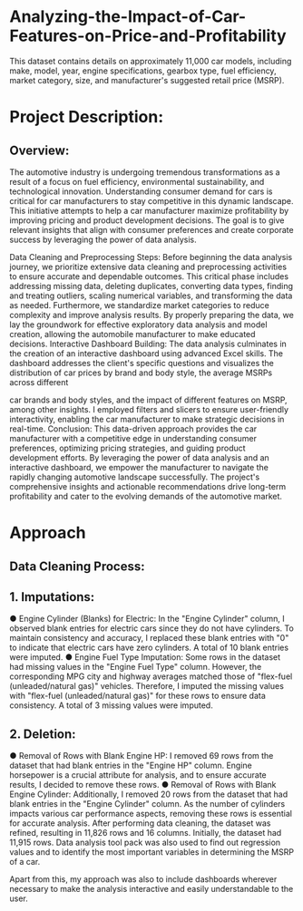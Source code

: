 # Analyzing-the-Impact-of-Car-Features-on-Price-and-Profitability
This dataset contains details on approximately 11,000 car models, including make, model, year, engine specifications, gearbox type, fuel efficiency, market category, size, and manufacturer's suggested retail price (MSRP).

# Project Description:
## Overview:
The automotive industry is undergoing tremendous transformations as a result of a
focus on fuel efficiency, environmental sustainability, and technological innovation.
Understanding consumer demand for cars is critical for car manufacturers to stay
competitive in this dynamic landscape. This initiative attempts to help a car
manufacturer maximize profitability by improving pricing and product development
decisions. The goal is to give relevant insights that align with consumer preferences and
create corporate success by leveraging the power of data analysis.

Data Cleaning and Preprocessing Steps:
Before beginning the data analysis journey, we prioritize extensive data cleaning and
preprocessing activities to ensure accurate and dependable outcomes. This critical
phase includes addressing missing data, deleting duplicates, converting data types,
finding and treating outliers, scaling numerical variables, and transforming the data as
needed. Furthermore, we standardize market categories to reduce complexity and
improve analysis results. By properly preparing the data, we lay the groundwork for
effective exploratory data analysis and model creation, allowing the automobile
manufacturer to make educated decisions.
Interactive Dashboard Building:
The data analysis culminates in the creation of an interactive dashboard using advanced
Excel skills. The dashboard addresses the client's specific questions and visualizes the
distribution of car prices by brand and body style, the average MSRPs across different

car brands and body styles, and the impact of different features on MSRP, among other
insights. I employed filters and slicers to ensure user-friendly interactivity, enabling the
car manufacturer to make strategic decisions in real-time.
Conclusion:
This data-driven approach provides the car manufacturer with a competitive edge in
understanding consumer preferences, optimizing pricing strategies, and guiding
product development efforts. By leveraging the power of data analysis and an interactive
dashboard, we empower the manufacturer to navigate the rapidly changing automotive
landscape successfully. The project's comprehensive insights and actionable
recommendations drive long-term profitability and cater to the evolving demands of the
automotive market.
# Approach
## Data Cleaning Process:
## 1. Imputations:
● Engine Cylinder (Blanks) for Electric: In the "Engine Cylinder" column, I
observed blank entries for electric cars since they do not have cylinders. To
maintain consistency and accuracy, I replaced these blank entries with "0" to
indicate that electric cars have zero cylinders. A total of 10 blank entries were
imputed.
● Engine Fuel Type Imputation: Some rows in the dataset had missing values in
the "Engine Fuel Type" column. However, the corresponding MPG city and
highway averages matched those of "flex-fuel (unleaded/natural gas)" vehicles.
Therefore, I imputed the missing values with "flex-fuel (unleaded/natural gas)"
for these rows to ensure data consistency. A total of 3 missing values were
imputed.

## 2. Deletion:
● Removal of Rows with Blank Engine HP: I removed 69 rows from the dataset
that had blank entries in the "Engine HP" column. Engine horsepower is a crucial
attribute for analysis, and to ensure accurate results, I decided to remove these
rows.
● Removal of Rows with Blank Engine Cylinder: Additionally, I removed 20 rows
from the dataset that had blank entries in the "Engine Cylinder" column. As the
number of cylinders impacts various car performance aspects, removing these
rows is essential for accurate analysis.
After performing data cleaning, the dataset was refined, resulting in 11,826 rows and 16
columns. Initially, the dataset had 11,915 rows.
Data analysis tool pack was also used to find out regression values and to identify the most
important variables in determining the MSRP of a car.

Apart from this, my approach was also to include dashboards wherever necessary to
make the analysis interactive and easily understandable to the user.
